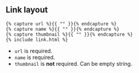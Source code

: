 ## Link layout

```
{% capture url %}{{ "" }}{% endcapture %}
{% capture name %}{{ "" }}{% endcapture %}
{% capture thumbnail %}{{ "" }}{% endcapture %}
{% include link.html %}
```

- `url` is required.
- `name` is required.
- `thumbnail` is **not** required. Can be empty string.
